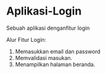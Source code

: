 # Aplikasi-Login
Sebuah aplikasi denganfitur login

Alur Fitur Login:
1. Memasukkan email dan password
2. Memvalidasi masukan.
3. Menampilkan halaman beranda.
